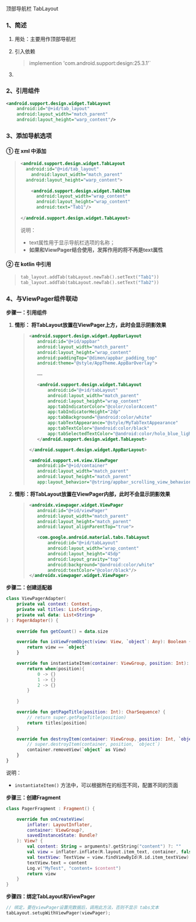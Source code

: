 顶部导航栏 TabLayout

### 1、简述

1. 用处：主要用作顶部导航栏

2. 引入依赖

   > implemention 'com.android.support:design:25.3.1'`

3. 

### 2、引用组件

```xml
<android.support.design.widget.TabLayout
	android:id="@+id/tab_layout"
    android:layout_width="match_parent"
	android:layout_height="warp_content"/>
```

### 3、添加导航选项

#### ① 在 xml 中添加

> ```xml
> <android.support.design.widget.TabLayout
> 	android:id="@+id/tab_layout"
>     android:layout_width="match_parent"
> 	android:layout_height="warp_content">
>     
>     <android.support.design.widget.TabItem
> 		android:layout_width="wrap_content"
> 		android:layout_height="wrap_content"
> 		android:text="Tab1"/>
>     
> </android.support.design.widget.TabLayout>
> ```
>
> 说明：
>
> - text属性用于显示导航栏选项的名称；
> - **如果和ViewPager结合使用，发挥作用的将不再是text属性**

#### ② 在 kotlin 中引用

> ```kotlin
> tab_layout.addTab(tabLayout.newTab().setText("Tab1"))
> tab_layout.addTab(tabLayout.newTab().setText("Tab2"))
> ```



### 4、与ViewPager组件联动

**步骤一：引用组件**

1. **情形： 将TabLayout放置在ViewPager上方，此时会显示阴影效果**

   > ```xml
   > <android.support.design.widget.AppBarLayout
   > 	android:id="@+id/appbar"
   > 	android:layout_width="match_parent"
   > 	android:layout_height="wrap_content"
   > 	android:paddingTop="@dimen/appbar_padding_top"
   > 	android:theme="@style/AppTheme.AppBarOverlay">
   > 
   > 	……
   > 	
   > 	<android.support.design.widget.TabLayout
   > 		android:id="@+id/tabLayout"
   > 		android:layout_width="match_parent"
   > 		android:layout_height="wrap_content"
   > 		app:tabIndicatorColor="@color/colorAccent"
   > 		app:tabIndicatorHeight="2dp"
   > 		app:tabBackground="@android:color/white"
   > 		app:tabTextAppearance="@style/MyTabTextAppearance"
   > 		app:tabTextColor="@android:color/black"
   > 		app:tabSelectedTextColor="@android:color/holo_blue_light">
   > 	</android.support.design.widget.TabLayout>
   > 
   > </android.support.design.widget.AppBarLayout>
   > 
   > <android.support.v4.view.ViewPager
   > 	android:id="@+id/container"
   > 	android:layout_width="match_parent"
   > 	android:layout_height="match_parent"
   > 	app:layout_behavior="@string/appbar_scrolling_view_behavior"/>
   > ```
   >
   > 

2. **情形：将TabLayout放置在ViewPager内部，此时不会显示阴影效果**

   > ```xml
   > <androidx.viewpager.widget.ViewPager
   > 	android:id="@+id/viewPager"
   > 	android:layout_width="match_parent"
   > 	android:layout_height="match_parent"
   > 	android:layout_alignParentTop="true">
   > 
   > 	<com.google.android.material.tabs.TabLayout
   > 		android:id="@+id/tabLayout"
   > 		android:layout_width="wrap_content"
   > 		android:layout_height="45dp"
   > 		android:layout_gravity="top"
   > 		android:background="@android:color/white"
   > 		android:textColor="@color/black"/>
   > </androidx.viewpager.widget.ViewPager>
   > ```

**步骤二：创建适配器**

```kotlin
class ViewPagerAdapter(
    private val context: Context,
    private val titles: List<String>,
    private val data: List<String>
) : PagerAdapter() {
    
    override fun getCount() = data.size

    override fun isViewFromObject(view: View, `object`: Any): Boolean {
        return view == `object`
    }

    override fun instantiateItem(container: ViewGroup, position: Int): View {
        return when(position){
            0 -> {}
            1 -> {}
            2 -> {}
        }
        
    }

    override fun getPageTitle(position: Int): CharSequence? {
        // return super.getPageTitle(position)
        return titles[position]
    }

    override fun destroyItem(container: ViewGroup, position: Int, `object`: Any) {
        // super.destroyItem(container, position, `object`)
        container.removeView(`object` as View)
    }
}
```

说明：

- `instantiateItem()` 方法中，可以根据所在的标签不同，配置不同的页面

**步骤三：创建Fragment**

```kotlin
class PagerFragment : Fragment() {

    override fun onCreateView(
        inflater: LayoutInflater,
        container: ViewGroup?,
        savedInstanceState: Bundle?
    ): View? {
        val content: String = arguments?.getString("content") ?: ""
        val view = inflater.inflate(R.layout.item_text, container, false);
        val textView: TextView = view.findViewById(R.id.item_textView)
        textView.text = content
        Log.v("MyTest", "content= $content")
        return view
    }
}
```

**步骤四：绑定TabLayout和ViewPager**

```kotlin
// 绑定，要在viewPager设置完数据后，调用此方法，否则不显示 tabs文本
tabLayout.setupWithViewPager(viewPager);
```

